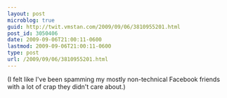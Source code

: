 ```yaml
---
layout: post
microblog: true
guid: http://twit.vmstan.com/2009/09/06/3810955201.html
post_id: 3050406
date: 2009-09-06T21:00:11-0600
lastmod: 2009-09-06T21:00:11-0600
type: post
url: /2009/09/06/3810955201.html
---
```

(I felt like I've been spamming my mostly non-technical Facebook friends with a lot of crap they didn't care about.)
